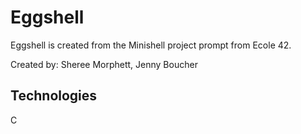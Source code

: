 # Eggshell

Eggshell is created from the Minishell project prompt from Ecole 42.

Created by: Sheree Morphett, Jenny Boucher

## Technologies

C
